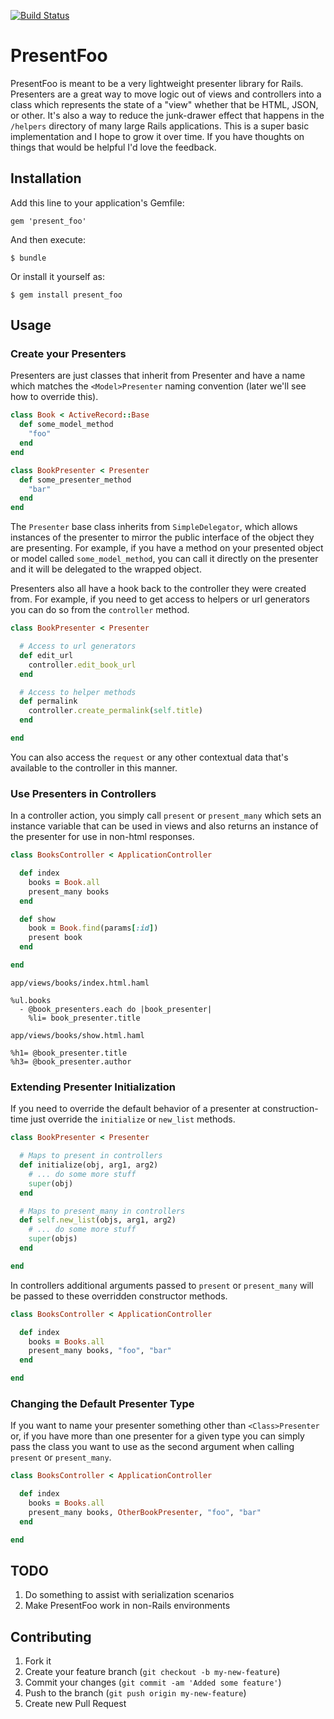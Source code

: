 [![Build Status](https://secure.travis-ci.org/devmynd/present_foo.png)](http://travis-ci.org/devmynd/present_foo)

# PresentFoo

PresentFoo is meant to be a very lightweight presenter library for Rails.  Presenters are a great way to move logic out of views and controllers into a class which represents the state of a "view" whether that be HTML, JSON, or other.  It's also a way to reduce the junk-drawer effect that happens in the `/helpers` directory of many large Rails applications.  This is a super basic implementation and I hope to grow it over time.  If you have thoughts on things that would be helpful I'd love the feedback.

## Installation

Add this line to your application's Gemfile:

    gem 'present_foo'

And then execute:

    $ bundle

Or install it yourself as:

    $ gem install present_foo

## Usage

### Create your Presenters

Presenters are just classes that inherit from Presenter and have a name which matches the `<Model>Presenter` naming convention (later we'll see how to override this).
```ruby
class Book < ActiveRecord::Base
  def some_model_method
    "foo"
  end
end

class BookPresenter < Presenter
  def some_presenter_method
    "bar"
  end
end
```
The `Presenter` base class inherits from `SimpleDelegator`, which allows instances of the presenter to mirror the public interface of the object they are presenting.  For example, if you have a method on your presented object or model called `some_model_method`, you can call it directly on the presenter and it will be delegated to the wrapped object.

Presenters also all have a hook back to the controller they were created from.  For example, if you need to get access to helpers or url generators you can do so from the `controller` method.
```ruby
class BookPresenter < Presenter

  # Access to url generators
  def edit_url
    controller.edit_book_url
  end

  # Access to helper methods
  def permalink
    controller.create_permalink(self.title)
  end

end
```
You can also access the `request` or any other contextual data that's available to the controller in this manner.

### Use Presenters in Controllers

In a controller action, you simply call `present` or `present_many` which sets an instance variable that can be used in views and also returns an instance of the presenter for use in non-html responses.

```ruby
class BooksController < ApplicationController

  def index
    books = Book.all
    present_many books
  end

  def show
    book = Book.find(params[:id])
    present book
  end

end
```
    app/views/books/index.html.haml
    
```haml    
%ul.books
  - @book_presenters.each do |book_presenter|
    %li= book_presenter.title
```

    app/views/books/show.html.haml

```haml
%h1= @book_presenter.title
%h3= @book_presenter.author
```

### Extending Presenter Initialization

If you need to override the default behavior of a presenter at
construction-time just override the `initialize` or `new_list` methods.

```ruby
class BookPresenter < Presenter

  # Maps to present in controllers
  def initialize(obj, arg1, arg2)
    # ... do some more stuff
    super(obj)
  end

  # Maps to present_many in controllers
  def self.new_list(objs, arg1, arg2)
    # ... do some more stuff
    super(objs)
  end

end
```

In controllers additional arguments passed to `present` or `present_many` will be passed to these overridden constructor methods.

```ruby
class BooksController < ApplicationController

  def index
    books = Books.all
    present_many books, "foo", "bar"
  end

end
```

### Changing the Default Presenter Type

If you want to name your presenter something other than `<Class>Presenter` or, if you have more than one presenter for a given type you can simply pass the class you want to use as the second argument when calling `present` or `present_many`.

```ruby
class BooksController < ApplicationController

  def index
    books = Books.all
    present_many books, OtherBookPresenter, "foo", "bar"
  end

end
```

## TODO

1. Do something to assist with serialization scenarios
2. Make PresentFoo work in non-Rails environments

## Contributing

1. Fork it
2. Create your feature branch (`git checkout -b my-new-feature`)
3. Commit your changes (`git commit -am 'Added some feature'`)
4. Push to the branch (`git push origin my-new-feature`)
5. Create new Pull Request
